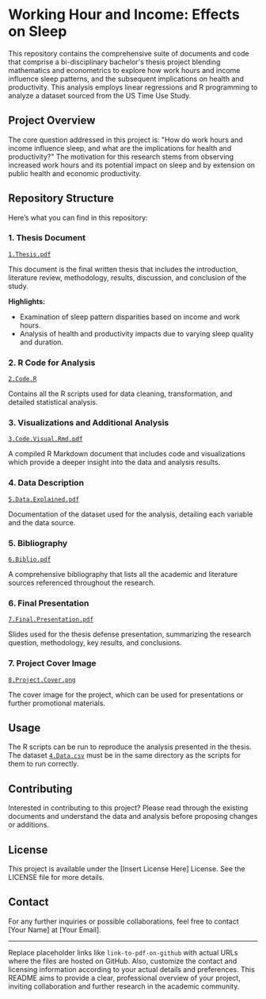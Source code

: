 # Working Hour and Income: Effects on Sleep

This repository contains the comprehensive suite of documents and code that comprise a bi-disciplinary bachelor's thesis project blending mathematics and econometrics to explore how work hours and income influence sleep patterns, and the subsequent implications on health and productivity. This analysis employs linear regressions and R programming to analyze a dataset sourced from the US Time Use Study.

## Project Overview

The core question addressed in this project is: "How do work hours and income influence sleep, and what are the implications for health and productivity?" The motivation for this research stems from observing increased work hours and its potential impact on sleep and by extension on public health and economic productivity.

## Repository Structure

Here’s what you can find in this repository:

### 1. Thesis Document
[`1.Thesis.pdf`](https://github.com/pieropls/Work.Hours.and.Income-Effects.on.Sleep/blob/main/1.Thesis.pdf)

This document is the final written thesis that includes the introduction, literature review, methodology, results, discussion, and conclusion of the study.

**Highlights:**
- Examination of sleep pattern disparities based on income and work hours.
- Analysis of health and productivity impacts due to varying sleep quality and duration.

### 2. R Code for Analysis
[`2.Code.R`](link-to-r-code-on-github)

Contains all the R scripts used for data cleaning, transformation, and detailed statistical analysis.

### 3. Visualizations and Additional Analysis
[`3.Code.Visual.Rmd.pdf`](link-to-pdf-on-github)

A compiled R Markdown document that includes code and visualizations which provide a deeper insight into the data and analysis results.

### 4. Data Description
[`5.Data.Explained.pdf`](link-to-pdf-on-github)

Documentation of the dataset used for the analysis, detailing each variable and the data source.

### 5. Bibliography
[`6.Biblio.pdf`](link-to-pdf-on-github)

A comprehensive bibliography that lists all the academic and literature sources referenced throughout the research.

### 6. Final Presentation
[`7.Final.Presentation.pdf`](link-to-pdf-on-github)

Slides used for the thesis defense presentation, summarizing the research question, methodology, key results, and conclusions.

### 7. Project Cover Image
[`8.Project.Cover.png`](link-to-image-on-github)

The cover image for the project, which can be used for presentations or further promotional materials.

## Usage

The R scripts can be run to reproduce the analysis presented in the thesis. The dataset [`4.Data.csv`](link-to-data-on-github) must be in the same directory as the scripts for them to run correctly.

## Contributing

Interested in contributing to this project? Please read through the existing documents and understand the data and analysis before proposing changes or additions.

## License

This project is available under the [Insert License Here] License. See the LICENSE file for more details.

## Contact

For any further inquiries or possible collaborations, feel free to contact [Your Name] at [Your Email].

---

Replace placeholder links like `link-to-pdf-on-github` with actual URLs where the files are hosted on GitHub. Also, customize the contact and licensing information according to your actual details and preferences. This README aims to provide a clear, professional overview of your project, inviting collaboration and further research in the academic community.
